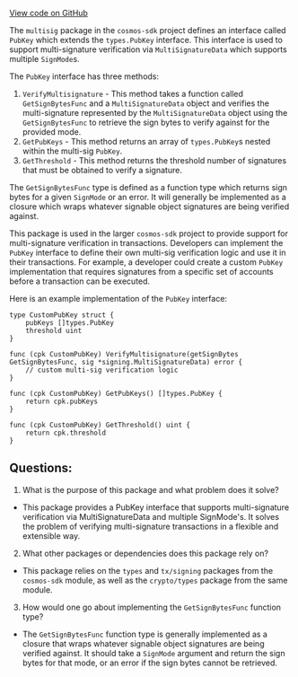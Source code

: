 [View code on GitHub](https://github.com/cosmos/cosmos-sdk/blob/main/crypto/types/multisig/pubkey.go)

The `multisig` package in the `cosmos-sdk` project defines an interface called `PubKey` which extends the `types.PubKey` interface. This interface is used to support multi-signature verification via `MultiSignatureData` which supports multiple `SignMode`s. 

The `PubKey` interface has three methods: 
1. `VerifyMultisignature` - This method takes a function called `GetSignBytesFunc` and a `MultiSignatureData` object and verifies the multi-signature represented by the `MultiSignatureData` object using the `GetSignBytesFunc` to retrieve the sign bytes to verify against for the provided mode. 
2. `GetPubKeys` - This method returns an array of `types.PubKey`s nested within the multi-sig `PubKey`. 
3. `GetThreshold` - This method returns the threshold number of signatures that must be obtained to verify a signature.

The `GetSignBytesFunc` type is defined as a function type which returns sign bytes for a given `SignMode` or an error. It will generally be implemented as a closure which wraps whatever signable object signatures are being verified against.

This package is used in the larger `cosmos-sdk` project to provide support for multi-signature verification in transactions. Developers can implement the `PubKey` interface to define their own multi-sig verification logic and use it in their transactions. For example, a developer could create a custom `PubKey` implementation that requires signatures from a specific set of accounts before a transaction can be executed. 

Here is an example implementation of the `PubKey` interface:

```
type CustomPubKey struct {
    pubKeys []types.PubKey
    threshold uint
}

func (cpk CustomPubKey) VerifyMultisignature(getSignBytes GetSignBytesFunc, sig *signing.MultiSignatureData) error {
    // custom multi-sig verification logic
}

func (cpk CustomPubKey) GetPubKeys() []types.PubKey {
    return cpk.pubKeys
}

func (cpk CustomPubKey) GetThreshold() uint {
    return cpk.threshold
}
```
## Questions: 
 1. What is the purpose of this package and what problem does it solve?
- This package provides a PubKey interface that supports multi-signature verification via MultiSignatureData and multiple SignMode's. It solves the problem of verifying multi-signature transactions in a flexible and extensible way.

2. What other packages or dependencies does this package rely on?
- This package relies on the `types` and `tx/signing` packages from the `cosmos-sdk` module, as well as the `crypto/types` package from the same module.

3. How would one go about implementing the `GetSignBytesFunc` function type?
- The `GetSignBytesFunc` function type is generally implemented as a closure that wraps whatever signable object signatures are being verified against. It should take a `SignMode` argument and return the sign bytes for that mode, or an error if the sign bytes cannot be retrieved.